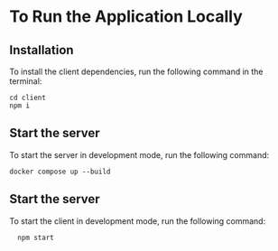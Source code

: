 # To Run the Application Locally

## Installation

To install the client dependencies, run the following command in the terminal:

```plaintext
cd client
npm i
```

## Start the server

To start the server in development mode, run the following command:

```plaintext
docker compose up --build
```


## Start the server

To start the client in development mode, run the following command:

```plaintext
  npm start
```

